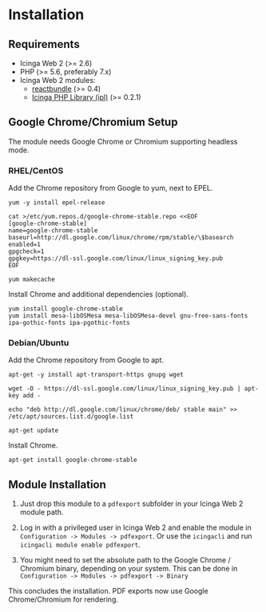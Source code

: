 # Installation <a id="installation"></a>

## Requirements <a id="installation-requirements"></a>

* Icinga Web 2 (&gt;= 2.6)
* PHP (&gt;= 5.6, preferably 7.x)
* Icinga Web 2 modules:
  * [reactbundle](https://github.com/Icinga/icingaweb2-module-reactbundle) (>= 0.4)
  * [Icinga PHP Library (ipl)](https://github.com/Icinga/icingaweb2-module-ipl) (>= 0.2.1)

## Google Chrome/Chromium Setup <a id="installation-chrome-setup"></a>

The module needs Google Chrome or Chromium supporting headless mode.

### RHEL/CentOS <a id="installation-chrome-setup-rhel"></a>

Add the Chrome repository from Google to yum, next to EPEL.

```
yum -y install epel-release

cat >/etc/yum.repos.d/google-chrome-stable.repo <<EOF
[google-chrome-stable]
name=google-chrome-stable
baseurl=http://dl.google.com/linux/chrome/rpm/stable/\$basearch
enabled=1
gpgcheck=1
gpgkey=https://dl-ssl.google.com/linux/linux_signing_key.pub
EOF

yum makecache
```

Install Chrome and additional dependencies (optional).

```
yum install google-chrome-stable
yum install mesa-libOSMesa mesa-libOSMesa-devel gnu-free-sans-fonts ipa-gothic-fonts ipa-pgothic-fonts
```

### Debian/Ubuntu <a id="installation-chrome-setup-rhel"></a>

Add the Chrome repository from Google to apt.

```
apt-get -y install apt-transport-https gnupg wget

wget -O - https://dl-ssl.google.com/linux/linux_signing_key.pub | apt-key add -

echo "deb http://dl.google.com/linux/chrome/deb/ stable main" >> /etc/apt/sources.list.d/google.list

apt-get update
```

Install Chrome.

```
apt-get install google-chrome-stable
```

## Module Installation <a id="installation-module"></a>

1. Just drop this module to a `pdfexport` subfolder in your Icinga Web 2 module path.

2. Log in with a privileged user in Icinga Web 2 and enable the module in `Configuration -> Modules -> pdfexport`.
Or use the `icingacli` and run `icingacli module enable pdfexport`.

3. You might need to set the absolute path to the Google Chrome / Chromium
binary, depending on your system. This can be done in
`Configuration -> Modules -> pdfexport -> Binary`

This concludes the installation. PDF exports now use Google Chrome/Chromium for rendering.
